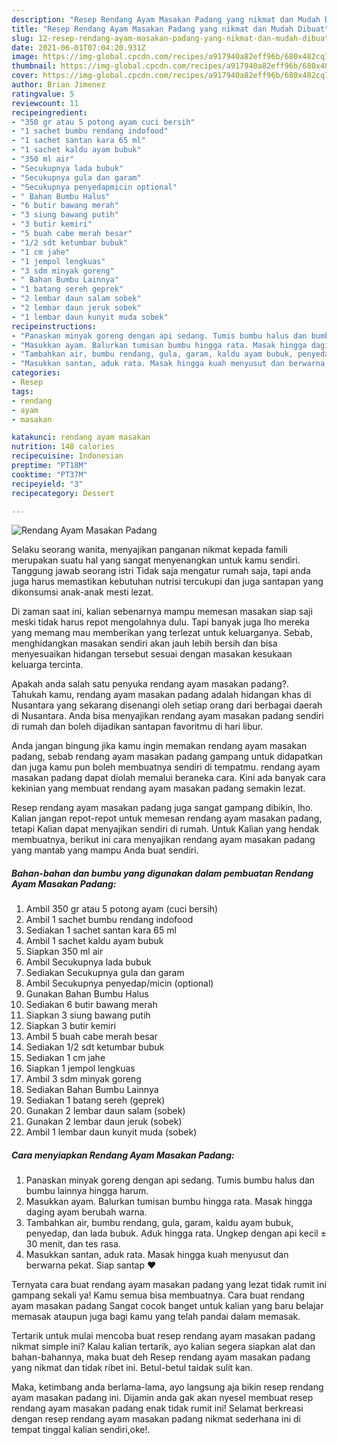 ```yaml
---
description: "Resep Rendang Ayam Masakan Padang yang nikmat dan Mudah Dibuat"
title: "Resep Rendang Ayam Masakan Padang yang nikmat dan Mudah Dibuat"
slug: 12-resep-rendang-ayam-masakan-padang-yang-nikmat-dan-mudah-dibuat
date: 2021-06-01T07:04:20.931Z
image: https://img-global.cpcdn.com/recipes/a917940a82eff96b/680x482cq70/rendang-ayam-masakan-padang-foto-resep-utama.jpg
thumbnail: https://img-global.cpcdn.com/recipes/a917940a82eff96b/680x482cq70/rendang-ayam-masakan-padang-foto-resep-utama.jpg
cover: https://img-global.cpcdn.com/recipes/a917940a82eff96b/680x482cq70/rendang-ayam-masakan-padang-foto-resep-utama.jpg
author: Brian Jimenez
ratingvalue: 5
reviewcount: 11
recipeingredient:
- "350 gr atau 5 potong ayam cuci bersih"
- "1 sachet bumbu rendang indofood"
- "1 sachet santan kara 65 ml"
- "1 sachet kaldu ayam bubuk"
- "350 ml air"
- "Secukupnya lada bubuk"
- "Secukupnya gula dan garam"
- "Secukupnya penyedapmicin optional"
- " Bahan Bumbu Halus"
- "6 butir bawang merah"
- "3 siung bawang putih"
- "3 butir kemiri"
- "5 buah cabe merah besar"
- "1/2 sdt ketumbar bubuk"
- "1 cm jahe"
- "1 jempol lengkuas"
- "3 sdm minyak goreng"
- " Bahan Bumbu Lainnya"
- "1 batang sereh geprek"
- "2 lembar daun salam sobek"
- "2 lembar daun jeruk sobek"
- "1 lembar daun kunyit muda sobek"
recipeinstructions:
- "Panaskan minyak goreng dengan api sedang. Tumis bumbu halus dan bumbu lainnya hingga harum."
- "Masukkan ayam. Balurkan tumisan bumbu hingga rata. Masak hingga daging ayam berubah warna."
- "Tambahkan air, bumbu rendang, gula, garam, kaldu ayam bubuk, penyedap, dan lada bubuk. Aduk hingga rata. Ungkep dengan api kecil ± 30 menit, dan tes rasa."
- "Masukkan santan, aduk rata. Masak hingga kuah menyusut dan berwarna pekat. Siap santap ❤"
categories:
- Resep
tags:
- rendang
- ayam
- masakan

katakunci: rendang ayam masakan 
nutrition: 148 calories
recipecuisine: Indonesian
preptime: "PT18M"
cooktime: "PT37M"
recipeyield: "3"
recipecategory: Dessert

---
```



![Rendang Ayam Masakan Padang](https://img-global.cpcdn.com/recipes/a917940a82eff96b/680x482cq70/rendang-ayam-masakan-padang-foto-resep-utama.jpg)

Selaku seorang wanita, menyajikan panganan nikmat kepada famili merupakan suatu hal yang sangat menyenangkan untuk kamu sendiri. Tanggung jawab seorang istri Tidak saja mengatur rumah saja, tapi anda juga harus memastikan kebutuhan nutrisi tercukupi dan juga santapan yang dikonsumsi anak-anak mesti lezat.

Di zaman  saat ini, kalian sebenarnya mampu memesan masakan siap saji meski tidak harus repot mengolahnya dulu. Tapi banyak juga lho mereka yang memang mau memberikan yang terlezat untuk keluarganya. Sebab, menghidangkan masakan sendiri akan jauh lebih bersih dan bisa menyesuaikan hidangan tersebut sesuai dengan masakan kesukaan keluarga tercinta. 



Apakah anda salah satu penyuka rendang ayam masakan padang?. Tahukah kamu, rendang ayam masakan padang adalah hidangan khas di Nusantara yang sekarang disenangi oleh setiap orang dari berbagai daerah di Nusantara. Anda bisa menyajikan rendang ayam masakan padang sendiri di rumah dan boleh dijadikan santapan favoritmu di hari libur.

Anda jangan bingung jika kamu ingin memakan rendang ayam masakan padang, sebab rendang ayam masakan padang gampang untuk didapatkan dan juga kamu pun boleh membuatnya sendiri di tempatmu. rendang ayam masakan padang dapat diolah memalui beraneka cara. Kini ada banyak cara kekinian yang membuat rendang ayam masakan padang semakin lezat.

Resep rendang ayam masakan padang juga sangat gampang dibikin, lho. Kalian jangan repot-repot untuk memesan rendang ayam masakan padang, tetapi Kalian dapat menyajikan sendiri di rumah. Untuk Kalian yang hendak membuatnya, berikut ini cara menyajikan rendang ayam masakan padang yang mantab yang mampu Anda buat sendiri.

<!--inarticleads1-->

##### Bahan-bahan dan bumbu yang digunakan dalam pembuatan Rendang Ayam Masakan Padang:

1. Ambil 350 gr atau 5 potong ayam (cuci bersih)
1. Ambil 1 sachet bumbu rendang indofood
1. Sediakan 1 sachet santan kara 65 ml
1. Ambil 1 sachet kaldu ayam bubuk
1. Siapkan 350 ml air
1. Ambil Secukupnya lada bubuk
1. Sediakan Secukupnya gula dan garam
1. Ambil Secukupnya penyedap/micin (optional)
1. Gunakan  Bahan Bumbu Halus
1. Sediakan 6 butir bawang merah
1. Siapkan 3 siung bawang putih
1. Siapkan 3 butir kemiri
1. Ambil 5 buah cabe merah besar
1. Sediakan 1/2 sdt ketumbar bubuk
1. Sediakan 1 cm jahe
1. Siapkan 1 jempol lengkuas
1. Ambil 3 sdm minyak goreng
1. Sediakan  Bahan Bumbu Lainnya
1. Sediakan 1 batang sereh (geprek)
1. Gunakan 2 lembar daun salam (sobek)
1. Gunakan 2 lembar daun jeruk (sobek)
1. Ambil 1 lembar daun kunyit muda (sobek)




<!--inarticleads2-->

##### Cara menyiapkan Rendang Ayam Masakan Padang:

1. Panaskan minyak goreng dengan api sedang. Tumis bumbu halus dan bumbu lainnya hingga harum.
1. Masukkan ayam. Balurkan tumisan bumbu hingga rata. Masak hingga daging ayam berubah warna.
1. Tambahkan air, bumbu rendang, gula, garam, kaldu ayam bubuk, penyedap, dan lada bubuk. Aduk hingga rata. Ungkep dengan api kecil ± 30 menit, dan tes rasa.
1. Masukkan santan, aduk rata. Masak hingga kuah menyusut dan berwarna pekat. Siap santap ❤




Ternyata cara buat rendang ayam masakan padang yang lezat tidak rumit ini gampang sekali ya! Kamu semua bisa membuatnya. Cara buat rendang ayam masakan padang Sangat cocok banget untuk kalian yang baru belajar memasak ataupun juga bagi kamu yang telah pandai dalam memasak.

Tertarik untuk mulai mencoba buat resep rendang ayam masakan padang nikmat simple ini? Kalau kalian tertarik, ayo kalian segera siapkan alat dan bahan-bahannya, maka buat deh Resep rendang ayam masakan padang yang nikmat dan tidak ribet ini. Betul-betul taidak sulit kan. 

Maka, ketimbang anda berlama-lama, ayo langsung aja bikin resep rendang ayam masakan padang ini. Dijamin anda gak akan nyesel membuat resep rendang ayam masakan padang enak tidak rumit ini! Selamat berkreasi dengan resep rendang ayam masakan padang nikmat sederhana ini di tempat tinggal kalian sendiri,oke!.

